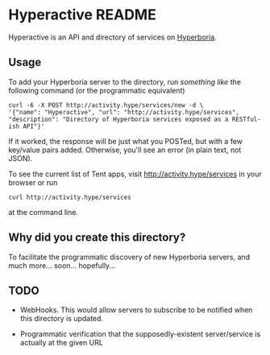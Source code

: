 # Hyperactive README

Hyperactive is an API and directory of services on
[Hyperboria](https://wiki.projectmeshnet.org/Hyperboria).


## Usage

To add your Hyperboria server to the directory, run _something like_
the following command (or the programmatic equivalent)

    curl -6 -X POST http://activity.hype/services/new -d \
    '{"name": "Hyperactive", "url": "http://activity.hype/services", "description": "Directory of Hyperboria services exposed as a RESTful-ish API"}'

If it worked, the response will be just what you POSTed, but with a
few key/value pairs added.  Otherwise, you'll see an error (in plain
text, not JSON).

To see the current list of Tent apps, visit
<http://activity.hype/services> in your browser or run

    curl http://activity.hype/services

at the command line.


## Why did you create this directory?

To facilitate the programmatic discovery of new Hyperboria servers,
and much more... soon... hopefully...


## TODO

* WebHooks. This would allow servers to subscribe to be notified when
  this directory is updated.

* Programmatic verification that the supposedly-existent
  server/service is actually at the given URL
